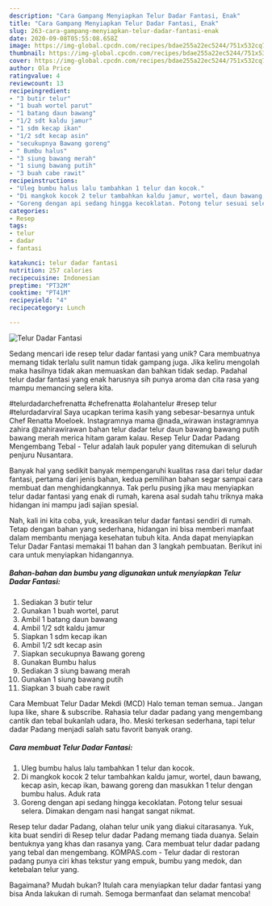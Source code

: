 ```yaml
---
description: "Cara Gampang Menyiapkan Telur Dadar Fantasi, Enak"
title: "Cara Gampang Menyiapkan Telur Dadar Fantasi, Enak"
slug: 263-cara-gampang-menyiapkan-telur-dadar-fantasi-enak
date: 2020-09-08T05:55:08.658Z
image: https://img-global.cpcdn.com/recipes/bdae255a22ec5244/751x532cq70/telur-dadar-fantasi-foto-resep-utama.jpg
thumbnail: https://img-global.cpcdn.com/recipes/bdae255a22ec5244/751x532cq70/telur-dadar-fantasi-foto-resep-utama.jpg
cover: https://img-global.cpcdn.com/recipes/bdae255a22ec5244/751x532cq70/telur-dadar-fantasi-foto-resep-utama.jpg
author: Ola Price
ratingvalue: 4
reviewcount: 13
recipeingredient:
- "3 butir telur"
- "1 buah wortel parut"
- "1 batang daun bawang"
- "1/2 sdt kaldu jamur"
- "1 sdm kecap ikan"
- "1/2 sdt kecap asin"
- "secukupnya Bawang goreng"
- " Bumbu halus"
- "3 siung bawang merah"
- "1 siung bawang putih"
- "3 buah cabe rawit"
recipeinstructions:
- "Uleg bumbu halus lalu tambahkan 1 telur dan kocok."
- "Di mangkok kocok 2 telur tambahkan kaldu jamur, wortel, daun bawang, kecap asin, kecap ikan, bawang goreng dan masukkan 1 telur dengan bumbu halus. Aduk rata"
- "Goreng dengan api sedang hingga kecoklatan. Potong telur sesuai selera. Dimakan dengam nasi hangat sangat nikmat."
categories:
- Resep
tags:
- telur
- dadar
- fantasi

katakunci: telur dadar fantasi 
nutrition: 257 calories
recipecuisine: Indonesian
preptime: "PT32M"
cooktime: "PT41M"
recipeyield: "4"
recipecategory: Lunch

---
```



![Telur Dadar Fantasi](https://img-global.cpcdn.com/recipes/bdae255a22ec5244/751x532cq70/telur-dadar-fantasi-foto-resep-utama.jpg)

Sedang mencari ide resep telur dadar fantasi yang unik? Cara membuatnya memang tidak terlalu sulit namun tidak gampang juga. Jika keliru mengolah maka hasilnya tidak akan memuaskan dan bahkan tidak sedap. Padahal telur dadar fantasi yang enak harusnya sih punya aroma dan cita rasa yang mampu memancing selera kita.

#telurdadarchefrenatta #chefrenatta #olahantelur #resep telur #telurdadarviral Saya ucapkan terima kasih yang sebesar-besarnya untuk Chef Renatta Moeloek. Instagramnya mama @nada_wirawan instagramnya zahira @zahirawirawan bahan telur dadar telur daun bawang bawang putih bawang merah merica hitam garam kalau. Resep Telur Dadar Padang Mengembang Tebal - Telur adalah lauk populer yang ditemukan di seluruh penjuru Nusantara.

Banyak hal yang sedikit banyak mempengaruhi kualitas rasa dari telur dadar fantasi, pertama dari jenis bahan, kedua pemilihan bahan segar sampai cara membuat dan menghidangkannya. Tak perlu pusing jika mau menyiapkan telur dadar fantasi yang enak di rumah, karena asal sudah tahu triknya maka hidangan ini mampu jadi sajian spesial.


Nah, kali ini kita coba, yuk, kreasikan telur dadar fantasi sendiri di rumah. Tetap dengan bahan yang sederhana, hidangan ini bisa memberi manfaat dalam membantu menjaga kesehatan tubuh kita. Anda dapat menyiapkan Telur Dadar Fantasi memakai 11 bahan dan 3 langkah pembuatan. Berikut ini cara untuk menyiapkan hidangannya.

<!--inarticleads1-->

##### Bahan-bahan dan bumbu yang digunakan untuk menyiapkan Telur Dadar Fantasi:

1. Sediakan 3 butir telur
1. Gunakan 1 buah wortel, parut
1. Ambil 1 batang daun bawang
1. Ambil 1/2 sdt kaldu jamur
1. Siapkan 1 sdm kecap ikan
1. Ambil 1/2 sdt kecap asin
1. Siapkan secukupnya Bawang goreng
1. Gunakan  Bumbu halus
1. Sediakan 3 siung bawang merah
1. Gunakan 1 siung bawang putih
1. Siapkan 3 buah cabe rawit


Cara Membuat Telur Dadar Mekdi (MCD) Halo teman teman semua.. Jangan lupa like, share &amp; subscribe. Rahasia telur dadar padang yang mengembang cantik dan tebal bukanlah udara, lho. Meski terkesan sederhana, tapi telur dadar Padang menjadi salah satu favorit banyak orang. 

<!--inarticleads2-->

##### Cara membuat Telur Dadar Fantasi:

1. Uleg bumbu halus lalu tambahkan 1 telur dan kocok.
1. Di mangkok kocok 2 telur tambahkan kaldu jamur, wortel, daun bawang, kecap asin, kecap ikan, bawang goreng dan masukkan 1 telur dengan bumbu halus. Aduk rata
1. Goreng dengan api sedang hingga kecoklatan. Potong telur sesuai selera. Dimakan dengam nasi hangat sangat nikmat.


Resep telur dadar Padang, olahan telur unik yang diakui citarasanya. Yuk, kita buat sendiri di Resep telur dadar Padang memang tiada duanya. Selain bentuknya yang khas dan rasanya yang. Cara membuat telur dadar padang yang tebal dan mengembang. KOMPAS.com - Telur dadar di restoran padang punya ciri khas tekstur yang empuk, bumbu yang medok, dan ketebalan telur yang. 

Bagaimana? Mudah bukan? Itulah cara menyiapkan telur dadar fantasi yang bisa Anda lakukan di rumah. Semoga bermanfaat dan selamat mencoba!
